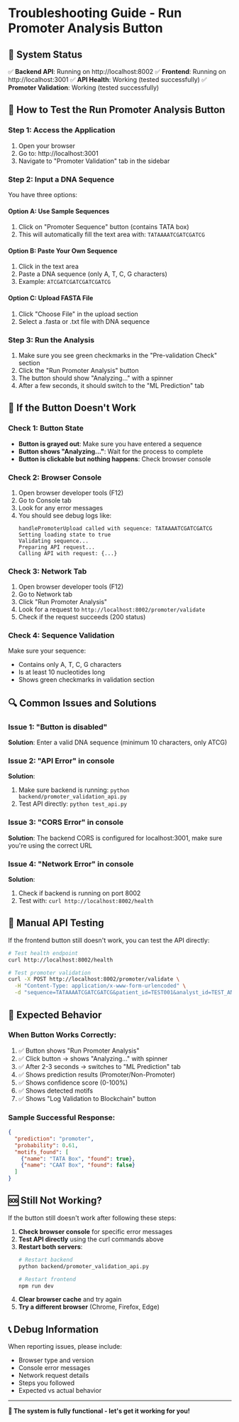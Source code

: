 # Troubleshooting Guide - Run Promoter Analysis Button

## 🚀 System Status

✅ **Backend API**: Running on http://localhost:8002
✅ **Frontend**: Running on http://localhost:3001
✅ **API Health**: Working (tested successfully)
✅ **Promoter Validation**: Working (tested successfully)

## 🔧 How to Test the Run Promoter Analysis Button

### Step 1: Access the Application
1. Open your browser
2. Go to: http://localhost:3001
3. Navigate to "Promoter Validation" tab in the sidebar

### Step 2: Input a DNA Sequence
You have three options:

#### Option A: Use Sample Sequences
1. Click on "Promoter Sequence" button (contains TATA box)
2. This will automatically fill the text area with: `TATAAAATCGATCGATCG`

#### Option B: Paste Your Own Sequence
1. Click in the text area
2. Paste a DNA sequence (only A, T, C, G characters)
3. Example: `ATCGATCGATCGATCGATCG`

#### Option C: Upload FASTA File
1. Click "Choose File" in the upload section
2. Select a .fasta or .txt file with DNA sequence

### Step 3: Run the Analysis
1. Make sure you see green checkmarks in the "Pre-validation Check" section
2. Click the "Run Promoter Analysis" button
3. The button should show "Analyzing..." with a spinner
4. After a few seconds, it should switch to the "ML Prediction" tab

## 🐛 If the Button Doesn't Work

### Check 1: Button State
- **Button is grayed out**: Make sure you have entered a sequence
- **Button shows "Analyzing..."**: Wait for the process to complete
- **Button is clickable but nothing happens**: Check browser console

### Check 2: Browser Console
1. Open browser developer tools (F12)
2. Go to Console tab
3. Look for any error messages
4. You should see debug logs like:
   ```
   handlePromoterUpload called with sequence: TATAAAATCGATCGATCG
   Setting loading state to true
   Validating sequence...
   Preparing API request...
   Calling API with request: {...}
   ```

### Check 3: Network Tab
1. Open browser developer tools (F12)
2. Go to Network tab
3. Click "Run Promoter Analysis"
4. Look for a request to `http://localhost:8002/promoter/validate`
5. Check if the request succeeds (200 status)

### Check 4: Sequence Validation
Make sure your sequence:
- Contains only A, T, C, G characters
- Is at least 10 nucleotides long
- Shows green checkmarks in validation section

## 🔍 Common Issues and Solutions

### Issue 1: "Button is disabled"
**Solution**: Enter a valid DNA sequence (minimum 10 characters, only ATCG)

### Issue 2: "API Error" in console
**Solution**: 
1. Make sure backend is running: `python backend/promoter_validation_api.py`
2. Test API directly: `python test_api.py`

### Issue 3: "CORS Error" in console
**Solution**: The backend CORS is configured for localhost:3001, make sure you're using the correct URL

### Issue 4: "Network Error" in console
**Solution**: 
1. Check if backend is running on port 8002
2. Test with: `curl http://localhost:8002/health`

## 🧪 Manual API Testing

If the frontend button still doesn't work, you can test the API directly:

```bash
# Test health endpoint
curl http://localhost:8002/health

# Test promoter validation
curl -X POST http://localhost:8002/promoter/validate \
  -H "Content-Type: application/x-www-form-urlencoded" \
  -d "sequence=TATAAAATCGATCGATCG&patient_id=TEST001&analyst_id=TEST_ANALYST&user_role=Doctor"
```

## 📱 Expected Behavior

### When Button Works Correctly:
1. ✅ Button shows "Run Promoter Analysis"
2. ✅ Click button → shows "Analyzing..." with spinner
3. ✅ After 2-3 seconds → switches to "ML Prediction" tab
4. ✅ Shows prediction results (Promoter/Non-Promoter)
5. ✅ Shows confidence score (0-100%)
6. ✅ Shows detected motifs
7. ✅ Shows "Log Validation to Blockchain" button

### Sample Successful Response:
```json
{
  "prediction": "promoter",
  "probability": 0.61,
  "motifs_found": [
    {"name": "TATA Box", "found": true},
    {"name": "CAAT Box", "found": false}
  ]
}
```

## 🆘 Still Not Working?

If the button still doesn't work after following these steps:

1. **Check browser console** for specific error messages
2. **Test API directly** using the curl commands above
3. **Restart both servers**:
   ```bash
   # Restart backend
   python backend/promoter_validation_api.py
   
   # Restart frontend
   npm run dev
   ```
4. **Clear browser cache** and try again
5. **Try a different browser** (Chrome, Firefox, Edge)

## 📞 Debug Information

When reporting issues, please include:
- Browser type and version
- Console error messages
- Network request details
- Steps you followed
- Expected vs actual behavior

---

**🎯 The system is fully functional - let's get it working for you!**



